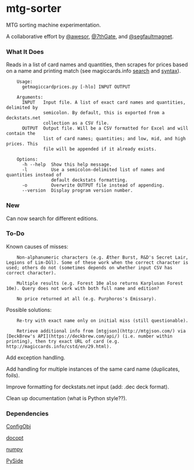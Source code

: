 # mtg-sorter
MTG sorting machine experimentation.

A collaborative effort by [@awesor](https://github.com/awesor), [@7thGate](https://github.com/7thGate), and [@segfaultmagnet](https://github.com/segfaultmagnet).

### What It Does
Reads in a list of card names and quantities, then scrapes for prices based on a name and printing match (see magiccards.info [search](http://magiccards.info/search.html) and [syntax](http://magiccards.info/syntax.html)).

        Usage:
          getmagiccardprices.py [-hlo] INPUT OUTPUT

        Arguments:
          INPUT   Input file. A list of exact card names and quantities, delimited by
                  semicolon. By default, this is exported from a deckstats.net
                  collection as a CSV file.
          OUTPUT  Output file. Will be a CSV formatted for Excel and will contain the
                  list of card names; quantities; and low, mid, and high prices. This
                  file will be appended if it already exists.

        Options:
          -h --help  Show this help message.
          -l         Use a semicolon-delimited list of names and quantities instead of
                     default deckstats formatting.
          -o         Overwrite OUTPUT file instead of appending.
          --version  Display program version number.

### New
Can now search for different editions.

### To-Do
Known causes of misses:

        Non-alphanumeric characters (e.g. Æther Burst, R&D's Secret Lair, Legions of Lim-Dûl). Some of these work when the correct character is used; others do not (sometimes depends on whether input CSV has correct character).

        Multiple results (e.g. Forest 10e also returns Karplusan Forest 10e). Query does not work with both full name and edition?

        No price returned at all (e.g. Purphoros's Emissary).

Possible solutions:

        Re-try with exact name only on initial miss (still questionable).

        Retrieve additional info from [mtgjson](http://mtgjson.com/) via [DeckBrew's API](https://deckbrew.com/api/) (i.e. number within printing), then try exact URL of card (e.g. http://magiccards.info/cstd/en/29.html).

Add exception handling.

Add handling for multiple instances of the same card name (duplicates, foils).

Improve formatting for deckstats.net input (add: .dec deck format).

Clean up documentation (what is Python style??).

### Dependencies
[ConfigObj](https://pypi.python.org/pypi/configobj/)

[docopt](https://pypi.python.org/pypi/docopt/)

[numpy](https://github.com/numpy/numpy)

[PySide](https://pypi.python.org/pypi/PySide/)
